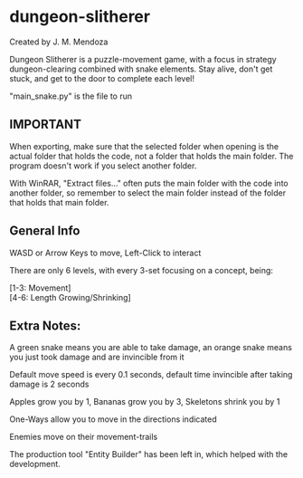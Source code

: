 # dungeon-slitherer

Created by J. M. Mendoza

Dungeon Slitherer is a puzzle-movement game, with a focus in strategy dungeon-clearing combined with snake elements.
Stay alive, don't get stuck, and get to the door to complete each level!

"main_snake.py" is the file to run

IMPORTANT
---

When exporting, make sure that the selected folder when opening is the actual folder that holds the code, not a folder that holds the main folder. The program doesn't work if you select another folder.

With WinRAR, "Extract files..." often puts the main folder with the code into another folder, so remember to select the main folder instead of the folder that holds that main folder.

General Info
---

WASD or Arrow Keys to move, Left-Click to interact

There are only 6 levels, with every 3-set focusing on a concept, being:

[1-3: Movement]  
[4-6: Length Growing/Shrinking]

Extra Notes:
---

A green snake means you are able to take damage, an orange snake means you just took damage and are invincible from it

Default move speed is every 0.1 seconds, default time invincible after taking damage is 2 seconds 

Apples grow you by 1, Bananas grow you by 3, Skeletons shrink you by 1

One-Ways allow you to move in the directions indicated

Enemies move on their movement-trails

The production tool "Entity Builder" has been left in, which helped with the development.
